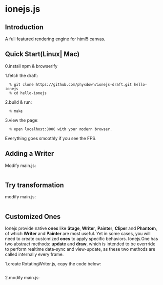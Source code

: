 # ionejs.js
## Introduction
A full featured rendering engine for html5 canvas.

## Quick Start(Linux| Mac)
0.install npm & browserify

1.fetch the draft:
```
  % git clone https://github.com/phyxdown/ionejs-draft.git hello-ionejs
  % cd hello-ionejs
```

2.build & run:
```
  % make
```

3.view the page:
```
  % open localhost:8000 with your modern browser.
```
Everything goes smoothly if you see the FPS.

## Adding a Writer
Modify main.js:
```javascript

```

## Try transformation
modify main.js:
```javascript

```

## Customized Ones
Ionejs provide native __ones__ like __Stage__, __Writer__, __Painter__, __Cliper__ and __Phantom__, of which __Writer__ and __Painter__ are most useful. Yet in some cases, you will need to create customized __ones__ to apply specific behaviors. Ionejs.One has two abstract methods: __update__ and __draw__, which is intended to be overrride to perform realtime data-sync and view-update, as these two methods are called internally every frame.

1.create RotatingWriter.js, copy the code below:
```javascript

```
2.modify main.js:
```javascript

```




